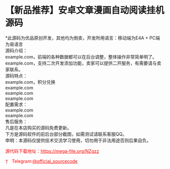 # 【新品推荐】安卓文章漫画自动阅读挂机源码

*此源码为优品原创开发，其他均为倒卖，开发所用语言：移动端为E4A + PC端为易语言<br>源码介绍：<br>example.com，前端的各种数据都可以在后台调整，整体操作非常简单明了。<br>example.com，支持二次开发添加功能，卖家可以提供二开服务，有需要请与卖家联系。<br>源码特点：<br>example.com，积分兑换<br>example.com<br>example.com<br>example.com<br>配置需求：<br>example.com<br>example.com<br>售后服务：<br>凡是在本店购买的源码免费更新。<br>下方是源码软件的前后台部分截图，如需测试请联系客服QQ。<br>申明：本源码仅提供技术交流学习使用，切勿用于非法用途否则后果自负。<br>


<p style="color: red;">源代码下载地址：<a href="https://mega-file.org/NZgzz" style="color: red;">https://mega-file.org/NZgzz</a></p><p style="color: red;"><img src="https://cdn-icons-png.flaticon.com/512/2111/2111646.png" alt="Telegram Icon" style="width: 16px; vertical-align: middle; margin-right: 5px;">Telegram:<a href="https://t.me/official_sourcecode" style="color: red;">@official_sourcecode</a></p>